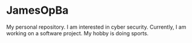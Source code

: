 # JamesOpBa
My personal repository.
I am interested in cyber security.
Currently, I am working on a software project.
My hobby is doing sports.
